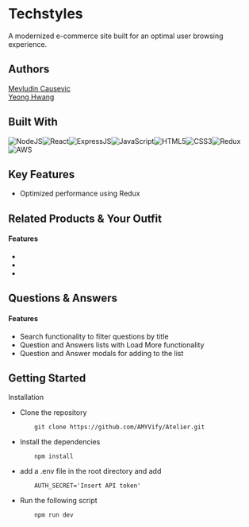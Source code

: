 # Techstyles

A modernized e-commerce site built for an optimal user browsing experience.

## Authors

[Mevludin Causevic](https://www.github.com/mevcaus)\
[Yeong Hwang](https://www.github.com/SimonBdeL)

## Built With
![NodeJS](https://img.shields.io/badge/Node.js-43853D?style=for-the-badge&logo=node.js&logoColor=white)![React](https://img.shields.io/badge/React-20232A?style=for-the-badge&logo=react&logoColor=61DAFB)![ExpressJS](https://img.shields.io/badge/Express.js-404D59?style=for-the-badge)![JavaScript](https://img.shields.io/badge/JavaScript-323330?style=for-the-badge&logo=javascript&logoColor=F7DF1E)![HTML5](https://img.shields.io/badge/HTML5-E34F26?style=for-the-badge&logo=html5&logoColor=white)![CSS3](https://img.shields.io/badge/CSS3-1572B6?style=for-the-badge&logo=css3&logoColor=white)![Redux](https://img.shields.io/badge/Redux-593D88?style=for-the-badge&logo=redux&logoColor=white)![AWS](https://img.shields.io/badge/Amazon_AWS-232F3E?style=for-the-badge&logo=amazon-aws&logoColor=white)

## Key Features
- Optimized performance using Redux


## Related Products & Your Outfit
#### Features
- 
- 
- 

## Questions & Answers
#### Features
- Search functionality to filter questions by title
- Question and Answers lists with Load More functionality
- Question and Answer modals for adding to the list


## Getting Started

Installation
- Clone the repository
    ```
        git clone https://github.com/AMYVify/Atelier.git
    ```
- Install the dependencies
    ```
        npm install
    ```
- add a .env file in the root directory and add
    ```
        AUTH_SECRET='Insert API token'
    ```
- Run the following script
    ```
        npm run dev
    ```
